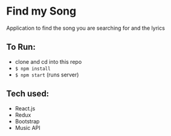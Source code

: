# Find my Song    
Application to find the song you are searching for and the lyrics

## To Run:

- clone and cd into this repo
- ```$ npm install```
- ```$ npm start```  (runs server)

## Tech used:
- React.js
- Redux
- Bootstrap
- Music API
